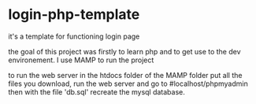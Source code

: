 # login-php-template
it's a template for functioning login page

the goal of this project was firstly to learn php and to get use to the dev environement. I use MAMP to run the project

to run the web server in the htdocs folder of the MAMP folder put all the files you download,
run the web server and go to #localhost/phpmyadmin then with the file 'db.sql' recreate the mysql database.
